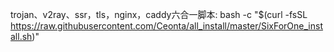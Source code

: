 trojan、v2ray、ssr，tls，nginx，caddy六合一脚本:
bash -c "$(curl -fsSL https://raw.githubusercontent.com/Ceonta/all_install/master/SixForOne_install.sh)"
